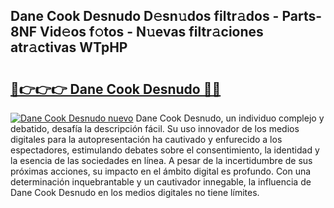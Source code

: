 ## Dane Cook Desnudo D𝚎sn𝚞dos filtr𝚊dos - Parts-8NF Vid𝚎os f𝚘tos - N𝚞evas filtr𝚊ciones atr𝚊ctivas WTpHP

# <h2><a href="http://mb4h0wk.tromn.icu/?c=Dane+Cook+Desnudo">🔗👉👉👉 Dane Cook Desnudo 🔗🔗</a></h2>

[![Dane Cook Desnudo nuevo](https://i.imgur.com/pEAQMta.gif)](http://mb4h0wk.tromn.icu/?c=Dane+Cook+Desnudo)
Dane Cook Desnudo, un individuo complejo y debatido, desafía la descripción fácil. Su uso innovador de los medios digitales para la autopresentación ha cautivado y enfurecido a los espectadores, estimulando debates sobre el consentimiento, la identidad y la esencia de las sociedades en línea. A pesar de la incertidumbre de sus próximas acciones, su impacto en el ámbito digital es profundo. Con una determinación inquebrantable y un cautivador innegable, la influencia de Dane Cook Desnudo en los medios digitales no tiene límites.
